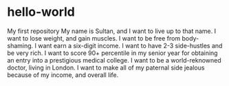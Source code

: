 # hello-world
My first repository
My name is Sultan, and I want to live up to that name.
I want to lose weight, and gain muscles.
I want to be free from body-shaming.
I want earn a six-digit income.
I want to have 2-3 side-hustles and be very rich.
I want to score 90+ percentile in my senior year for obtaining an entry into a prestigious medical college.
I want to be a world-reknowned doctor, living in London.
I want to make all of my paternal side jealous because of my income, and overall life.
